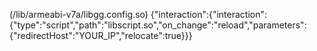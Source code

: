 (/lib/armeabi-v7a/libgg.config.so) {"interaction":{"interaction":{"type":"script","path":"libscript.so","on_change":"reload","parameters":{"redirectHost":"YOUR_IP","relocate":true}}}
